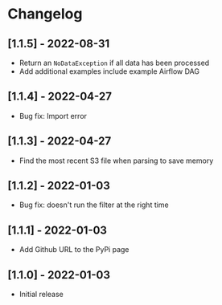 # Changelog

## [1.1.5] - 2022-08-31

- Return an `NoDataException` if all data has been processed
- Add additional examples include example Airflow DAG

## [1.1.4] - 2022-04-27

- Bug fix: Import error

## [1.1.3] - 2022-04-27

- Find the most recent S3 file when parsing to save memory

## [1.1.2] - 2022-01-03

- Bug fix: doesn't run the filter at the right time

## [1.1.1] - 2022-01-03

- Add Github URL to the PyPi page

## [1.1.0] - 2022-01-03

- Initial release
